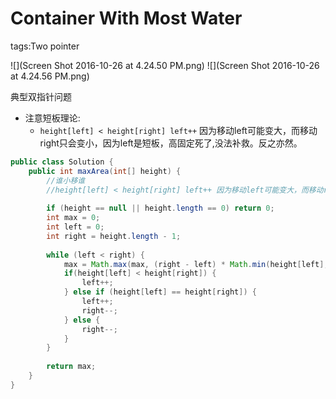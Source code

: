 # Container With Most Water
tags:Two pointer

![](Screen Shot 2016-10-26 at 4.24.50 PM.png)
![](Screen Shot 2016-10-26 at 4.24.56 PM.png)

典型双指针问题

* 注意短板理论: 
  * ```height[left] < height[right] left++``` 因为移动left可能变大，而移动right只会变小，因为left是短板，高固定死了,没法补救。反之亦然。
```java
public class Solution {
    public int maxArea(int[] height) {
        //谁小移谁
        //height[left] < height[right] left++ 因为移动left可能变大，而移动right只会变小，因为left是短板，高固定死了
        
        if (height == null || height.length == 0) return 0;
        int max = 0;
        int left = 0;
        int right = height.length - 1;
        
        while (left < right) {
            max = Math.max(max, (right - left) * Math.min(height[left], height[right]));
            if(height[left] < height[right]) {
                left++;
            } else if (height[left] == height[right]) {
                left++;
                right--;
            } else {
                right--;
            }
        }
        
        return max;
    }
}
```
